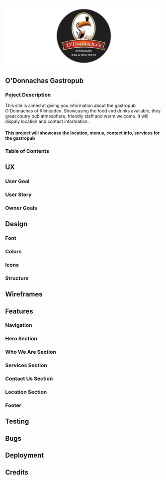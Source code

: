 ![Logo Image](assets/images/readme/logo.png)

## O'Donnachas Gastropub

### Poject Description

This site is aimed at giving you information about the gastropub O'Donnachas of Kilmeaden. Showcasing the food and drinks available, they great coutry pub atmosphere, friendly staff and warm welcome. It will dispaly location and contact information.

#### This project will showcase the location, menus, contact info, services for the gastropub

### Table of Contents

## UX

### User Goal

### User Story

### Owner Goals

## Design

### Font

### Colors

### Icons

### Structure

## Wireframes

## Features

### Navigation

### Hero Section

### Who We Are Section

### Services Section

### Contact Us Section

### Location Section

### Footer

## Testing

## Bugs

## Deployment

## Credits
